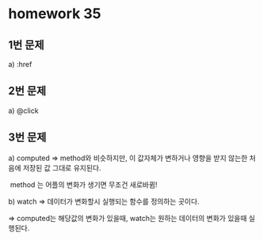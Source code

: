 # homework 35

## 1번 문제

a) :href



## 2번 문제

a) @click

## 3번 문제

a) computed =>  method와 비슷하지만, 이 값자체가 변하거나 영향을 받지 않는한 처음에 저장된 값 그대로 유지된다. 

​							method 는 어플의 변화가 생기면 무조건 새로바뀜!

b) watch => 데이터가 변화할시 실행되는 함수를 정의하는 곳이다.



=> computed는 해당값의 변화가 있을때, watch는 원하는 데이터의 변화가 있을때 실행된다.





